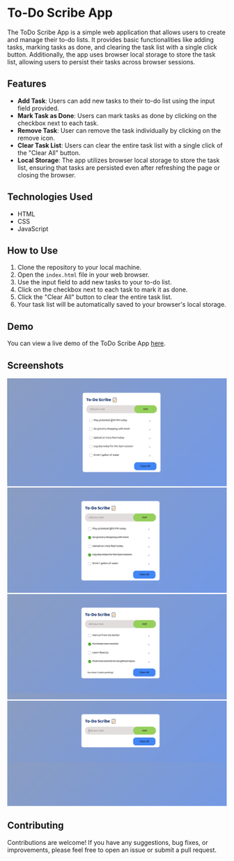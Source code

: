 # To-Do Scribe App

The ToDo Scribe App is a simple web application that allows users to create and manage their to-do lists. It provides basic functionalities like adding tasks, marking tasks as done, and clearing the task list with a single click button. Additionally, the app uses browser local storage to store the task list, allowing users to persist their tasks across browser sessions.

## Features

- **Add Task**: Users can add new tasks to their to-do list using the input field provided.
- **Mark Task as Done**: Users can mark tasks as done by clicking on the checkbox next to each task.
- **Remove Task**: User can remove the task individually by clicking on the remove icon.
- **Clear Task List**: Users can clear the entire task list with a single click of the "Clear All" button.
- **Local Storage**: The app utilizes browser local storage to store the task list, ensuring that tasks are persisted even after refreshing the page or closing the browser.

## Technologies Used

- HTML
- CSS
- JavaScript

## How to Use

1. Clone the repository to your local machine.
2. Open the `index.html` file in your web browser.
3. Use the input field to add new tasks to your to-do list.
4. Click on the checkbox next to each task to mark it as done.
5. Click the "Clear All" button to clear the entire task list.
6. Your task list will be automatically saved to your browser's local storage.

## Demo

You can view a live demo of the ToDo Scribe App [here](#).

## Screenshots

![Screenshot 1](ss/1.png)
![Screenshot 2](ss/2.png)
![Screenshot 2](ss/4.png)
![Screenshot 2](ss/3.png)

## Contributing

Contributions are welcome! If you have any suggestions, bug fixes, or improvements, please feel free to open an issue or submit a pull request.
